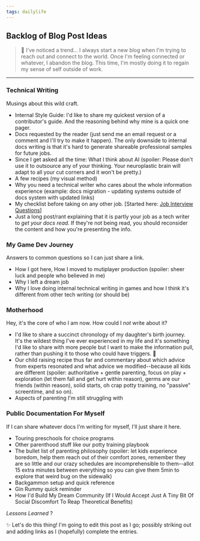 ```yaml
---
tags: dailylife
---
```


## Backlog of Blog Post Ideas

> 🤔 I've noticed a trend... I always start a new blog when I'm trying to reach out and connect to the world. 
> Once I'm feeling connected or whatever, I abandon the blog. 
> This time, I'm mostly doing it to regain my sense of self outside of work.
---

### Technical Writing
Musings about this wild craft.
* Internal Style Guide: I'd like to share my quickest version of a contributor's guide. And the reasoning behind why mine is a quick one pager.
* Docs requested by the reader (just send me an email request or a comment and I'll try to make it happen). The only downside to internal docs writing is that it's hard to generate shareable professional samples for future jobs. 
* Since I get asked all the time: What I think about AI (spoiler: Please don't use it to outsource any of your thinking. Your neuroplastic brain will adapt to all your cut corners and it won't be pretty.) 
* A few recipes (my visual method)
* Why you need a technical writer who cares about the whole information experience (example: docs migration - updating systems outside of docs system with updated links) 
* My checklist before taking on any other job. [Started here: [Job Interview Questions](../../06/06/job-interview-questions.html)]
* Just a long post/rant explaining that it is partly your job as a tech writer to *get your docs read*. If they're not being read, you should reconsider the content and how you're presenting the info. 

### My Game Dev Journey 
Answers to common questions so I can just share a link.
* How I got here, How I moved to mutiplayer production (spoiler: sheer luck and people who believed in me)
* Why I left a dream job
* Why I love doing internal technical writing in games and how I think it's different from other tech writing (or should be)


### Motherhood
Hey, it's the core of who I am now. How could I _not_ write about it?
* I'd like to share a succinct chronology of my daughter's birth journey. It's the wildest thing I've ever experienced in my life and it's something I'd like to share with more people but I want to make the information pull, rather than pushing it to those who could have triggers. 🧡
* Our child raising recipe thus far and commentary about which advice from experts resonated and what advice we modified--because all kids are different (spoiler: authoritative + gentle parenting, focus on play + exploration (let them fall and get hurt within reason), germs are our friends (within reason), solid starts, oh crap potty training, no "passive" screentime, and so on). 
* Aspects of parenting I'm still struggling with 


### Public Documentation For Myself
If I can share whatever docs I'm writing for myself, I'll just share it here.
* Touring preschools for choice programs
* Other parenthood stuff like our potty training playbook 
* The bullet list of parenting philosophy (spoiler: let kids experience boredom, help them reach out of their comfort zones, remember they are so little and our crazy schedules are incomprehensible to them--allot 15 extra minutes between everything so you can give them 5min to explore that weird bug on the sidewalk)
* Backgammon setup and quick reference
* Gin Rummy quick reminder
* How I'd Build My Dream Community (If I Would Accept Just A Tiny Bit Of Social Discomfort To Reap Theoretical Benefits)


*Lessons Learned*
?

✨ Let's do this thing! I'm going to edit this post as I go; possibly striking out and adding links as I (hopefully) complete the entries. 